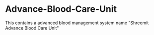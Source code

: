 # Advance-Blood-Care-Unit
This contains a advanced blood management system name "Shreemit Advance Blood Care Unit" 
